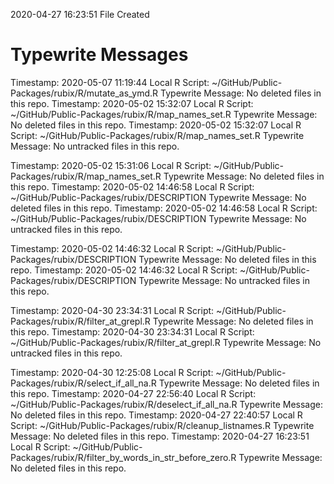 2020-04-27 16:23:51 	File Created

# Typewrite Messages
Timestamp:	2020-05-07 11:19:44
Local R Script:	~/GitHub/Public-Packages/rubix/R/mutate_as_ymd.R
Typewrite Message:	No deleted files in this repo.
Timestamp:	2020-05-02 15:32:07
Local R Script:	~/GitHub/Public-Packages/rubix/R/map_names_set.R
Typewrite Message:	No deleted files in this repo.
Timestamp:	2020-05-02 15:32:07
Local R Script:	~/GitHub/Public-Packages/rubix/R/map_names_set.R
Typewrite Message:	No untracked files in this repo.

Timestamp:	2020-05-02 15:31:06
Local R Script:	~/GitHub/Public-Packages/rubix/R/map_names_set.R
Typewrite Message:	No deleted files in this repo.
Timestamp:	2020-05-02 14:46:58
Local R Script:	~/GitHub/Public-Packages/rubix/DESCRIPTION
Typewrite Message:	No deleted files in this repo.
Timestamp:	2020-05-02 14:46:58
Local R Script:	~/GitHub/Public-Packages/rubix/DESCRIPTION
Typewrite Message:	No untracked files in this repo.

Timestamp:	2020-05-02 14:46:32
Local R Script:	~/GitHub/Public-Packages/rubix/DESCRIPTION
Typewrite Message:	No deleted files in this repo.
Timestamp:	2020-05-02 14:46:32
Local R Script:	~/GitHub/Public-Packages/rubix/DESCRIPTION
Typewrite Message:	No untracked files in this repo.

Timestamp:	2020-04-30 23:34:31
Local R Script:	~/GitHub/Public-Packages/rubix/R/filter_at_grepl.R
Typewrite Message:	No deleted files in this repo.
Timestamp:	2020-04-30 23:34:31
Local R Script:	~/GitHub/Public-Packages/rubix/R/filter_at_grepl.R
Typewrite Message:	No untracked files in this repo.

Timestamp:	2020-04-30 12:25:08
Local R Script:	~/GitHub/Public-Packages/rubix/R/select_if_all_na.R
Typewrite Message:	No deleted files in this repo.
Timestamp:	2020-04-27 22:56:40
Local R Script:	~/GitHub/Public-Packages/rubix/R/deselect_if_all_na.R
Typewrite Message:	No deleted files in this repo.
Timestamp:	2020-04-27 22:40:57
Local R Script:	~/GitHub/Public-Packages/rubix/R/cleanup_listnames.R
Typewrite Message:	No deleted files in this repo.
Timestamp:	2020-04-27 16:23:51
Local R Script:	~/GitHub/Public-Packages/rubix/R/filter_by_words_in_str_before_zero.R
Typewrite Message:	No deleted files in this repo.

